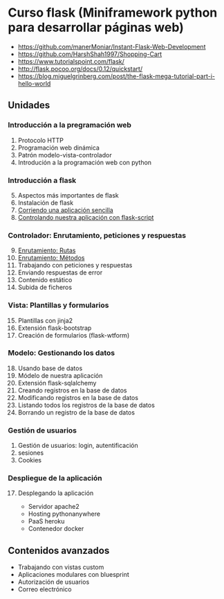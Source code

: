 # Curso flask (Miniframework python para desarrollar páginas web)

* https://github.com/manerMoniar/Instant-Flask-Web-Development
* https://github.com/HarshShah1997/Shopping-Cart
* https://www.tutorialspoint.com/flask/
* http://flask.pocoo.org/docs/0.12/quickstart/
* https://blog.miguelgrinberg.com/post/the-flask-mega-tutorial-part-i-hello-world



## Unidades

### Introducción a la pregramación web

1. Protocolo HTTP
2. Programación web dinámica
3. Patrón modelo-vista-controlador
4. Introdución a la programación web con python

### Introducción a flask

5. Aspectos más importantes de flask
6. Instalación de flask
7. [Corriendo una aplicación sencilla](curso/u7)
8. [Controlando nuestra aplicación con flask-script](curso/u8)

### Controlador: Enrutamiento, peticiones y respuestas

9. [Enrutamiento: Rutas](curso/u9)
10. [Enrutamiento: Métodos](curso/u10)
11. Trabajando con peticiones y respuestas
12. Enviando respuestas de error
13. Contenido estático
14. Subida de ficheros

### Vista: Plantillas y formularios

15. Plantillas con jinja2
16. Extensión flask-bootstrap
17. Creación de formularios (flask-wtform)

### Modelo: Gestionando los datos

18. Usando base de datos
19. Módelo de nuestra aplicación
20. Extensión flask-sqlalchemy
21. Creando registros en la base de datos
22. Modificando registros en la base de datos
23. Listando todos los registros de la base de datos
24. Borrando un registro de la base de datos

### Gestión de usuarios

1. Gestión de usuarios: login, autentificación
1. sesiones
1. Cookies

### Despliegue de la aplicación


17. Desplegando la aplicación

	* Servidor apache2
	* Hosting pythonanywhere
	* PaaS heroku
	* Contenedor docker


## Contenidos avanzados

* Trabajando con vistas custom
* Aplicaciones modulares con bluesprint
* Autorización de usuarios 
* Correo electrónico



